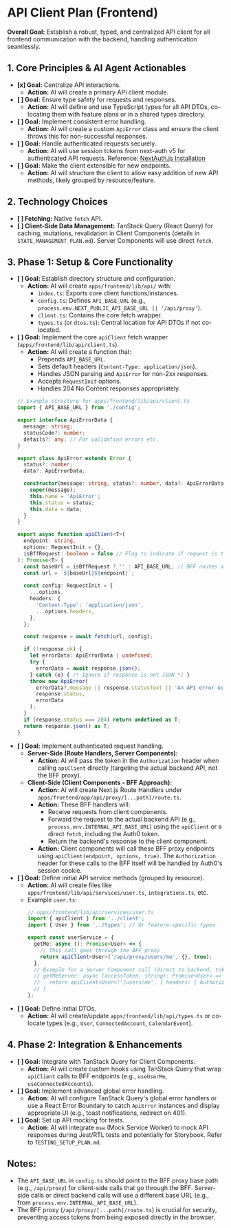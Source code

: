 <!-- filepath: /Users/canh/Projects/Personals/UniCal/apps/frontend/lib/api/API_CLIENT_PLAN.md -->
# API Client Plan (Frontend)

**Overall Goal:** Establish a robust, typed, and centralized API client for all frontend communication with the backend, handling authentication seamlessly.

## 1. Core Principles & AI Agent Actionables

*   **[x] Goal:** Centralize API interactions.
    *   **Action:** AI will create a primary API client module.
*   **[ ] Goal:** Ensure type safety for requests and responses.
    *   **Action:** AI will define and use TypeScript types for all API DTOs, co-locating them with feature plans or in a shared types directory.
*   **[ ] Goal:** Implement consistent error handling.
    *   **Action:** AI will create a custom `ApiError` class and ensure the client throws this for non-successful responses.
*   **[ ] Goal:** Handle authenticated requests securely.
    *   **Action:** AI will use session tokens from next-auth v5 for authenticated API requests. Reference: [NextAuth.js Installation](https://authjs.dev/getting-started/installation)
*   **[ ] Goal:** Make the client extensible for new endpoints.
    *   **Action:** AI will structure the client to allow easy addition of new API methods, likely grouped by resource/feature.

## 2. Technology Choices

*   **[ ] Fetching:** Native `fetch` API.
*   **[ ] Client-Side Data Management:** TanStack Query (React Query) for caching, mutations, revalidation in Client Components (details in `STATE_MANAGEMENT_PLAN.md`). Server Components will use direct `fetch`.

## 3. Phase 1: Setup & Core Functionality

*   **[ ] Goal:** Establish directory structure and configuration.
    *   **Action:** AI will create `apps/frontend/lib/api/` with:
        *   `index.ts`: Exports core client functions/instances.
        *   `config.ts`: Defines `API_BASE_URL` (e.g., `process.env.NEXT_PUBLIC_API_BASE_URL || '/api/proxy'`).
        *   `client.ts`: Contains the core fetch wrapper.
        *   `types.ts` (or `dtos.ts`): Central location for API DTOs if not co-located.
*   **[ ] Goal:** Implement the core `apiClient` fetch wrapper (`apps/frontend/lib/api/client.ts`).
    *   **Action:** AI will create a function that:
        *   Prepends `API_BASE_URL`.
        *   Sets default headers (`Content-Type: application/json`).
        *   Handles JSON parsing and `ApiError` for non-2xx responses.
        *   Accepts `RequestInit` options.
        *   Handles 204 No Content responses appropriately.
    ```typescript
    // Example structure for apps/frontend/lib/api/client.ts
    import { API_BASE_URL } from './config';

    export interface ApiErrorData {
      message: string;
      statusCode?: number;
      details?: any; // For validation errors etc.
    }

    export class ApiError extends Error {
      status?: number;
      data?: ApiErrorData;

      constructor(message: string, status?: number, data?: ApiErrorData) {
        super(message);
        this.name = 'ApiError';
        this.status = status;
        this.data = data;
      }
    }

    export async function apiClient<T>(
      endpoint: string,
      options: RequestInit = {},
      isBffRequest: boolean = false // Flag to indicate if request is to our BFF
    ): Promise<T> {
      const baseUrl = isBffRequest ? '' : API_BASE_URL; // BFF routes are absolute
      const url = `${baseUrl}${endpoint}`;
      
      const config: RequestInit = {
        ...options,
        headers: {
          'Content-Type': 'application/json',
          ...options.headers,
        },
      };

      const response = await fetch(url, config);

      if (!response.ok) {
        let errorData: ApiErrorData | undefined;
        try {
          errorData = await response.json();
        } catch (e) { /* Ignore if response is not JSON */ }
        throw new ApiError(
          errorData?.message || response.statusText || 'An API error occurred',
          response.status,
          errorData
        );
      }
      if (response.status === 204) return undefined as T;
      return response.json() as T;
    }
    ```
*   **[ ] Goal:** Implement authenticated request handling.
    *   **Server-Side (Route Handlers, Server Components):**
        *   **Action:** AI will pass the token in the `Authorization` header when calling `apiClient` directly (targeting the actual backend API, not the BFF proxy).
    *   **Client-Side (Client Components - BFF Approach):**
        *   **Action:** AI will create Next.js Route Handlers under `apps/frontend/app/api/proxy/[...path]/route.ts`.
        *   **Action:** These BFF handlers will:
            *   Receive requests from client components.
            *   Forward the request to the actual backend API (e.g., `process.env.INTERNAL_API_BASE_URL`) using the `apiClient` or a direct `fetch`, including the Auth0 token.
            *   Return the backend's response to the client component.
        *   **Action:** Client components will call these BFF proxy endpoints using `apiClient(endpoint, options, true)`. The `Authorization` header for these calls to the BFF itself will be handled by Auth0's session cookie.
*   **[ ] Goal:** Define initial API service methods (grouped by resource).
    *   **Action:** AI will create files like `apps/frontend/lib/api/services/user.ts`, `integrations.ts`, etc.
    *   Example `user.ts`:
        ```typescript
        // apps/frontend/lib/api/services/user.ts
        import { apiClient } from '../client';
        import { User } from '../types'; // Or feature-specific types

        export const userService = {
          getMe: async (): Promise<User> => {
            // This call goes through the BFF proxy
            return apiClient<User>('/api/proxy/users/me', {}, true);
          },
          // Example for a Server Component call (direct to backend, token handled by caller)
          // getMeServer: async (accessToken: string): Promise<User> => {
          //   return apiClient<User>('/users/me', { headers: { Authorization: `Bearer ${accessToken}` } });
          // }
        };
        ```
*   **[ ] Goal:** Define initial DTOs.
    *   **Action:** AI will create/update `apps/frontend/lib/api/types.ts` or co-locate types (e.g., `User`, `ConnectedAccount`, `CalendarEvent`).

## 4. Phase 2: Integration & Enhancements

*   **[ ] Goal:** Integrate with TanStack Query for Client Components.
    *   **Action:** AI will create custom hooks using TanStack Query that wrap `apiClient` calls to BFF endpoints (e.g., `useUserMe`, `useConnectedAccounts`).
*   **[ ] Goal:** Implement advanced global error handling.
    *   **Action:** AI will configure TanStack Query's global error handlers or use a React Error Boundary to catch `ApiError` instances and display appropriate UI (e.g., toast notifications, redirect on 401).
*   **[ ] Goal:** Set up API mocking for tests.
    *   **Action:** AI will integrate `msw` (Mock Service Worker) to mock API responses during Jest/RTL tests and potentially for Storybook. Refer to `TESTING_SETUP_PLAN.md`.

## Notes:
*   The `API_BASE_URL` in `config.ts` should point to the BFF proxy base path (e.g., `/api/proxy`) for client-side calls that go through the BFF. Server-side calls or direct backend calls will use a different base URL (e.g., from `process.env.INTERNAL_API_BASE_URL`).
*   The BFF proxy (`/api/proxy/[...path]/route.ts`) is crucial for security, preventing access tokens from being exposed directly in the browser.
